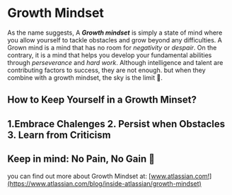 # Growth Mindset

As the name suggests, A _**Growth mindset**_ is simply a state of mind where you allow yourself to tackle obstacles and grow beyond any difficulties.
A Grown mind is a mind that has no room for *negativity* or *despair*. On the contrary, it is a mind that helps you develop your fundamental abilities through *perseverance* and *hard work*.
Although intelligence and talent are contributing factors to success, they are not enough. but when they combine with a growth mindset, the sky is the limit :muscle:.

## How to Keep Yourself in a Growth Minset?

1.Embrace Chalenges
2. Persist when Obstacles
3. Learn from Criticism 
---
Keep in mind: No Pain, No Gain :white_heart:
-----
you can find out more about Growth Mindset at: [www.atlassian.com!](https://www.atlassian.com/blog/inside-atlassian/growth-mindset) 
